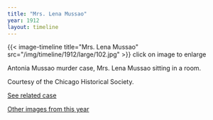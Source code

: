 ```yaml
---
title: "Mrs. Lena Mussao"
year: 1912
layout: timeline
---
```


{{< image-timeline title="Mrs. Lena Mussao" src="/img/timeline/1912/large/102.jpg" >}}
click on image to enlarge

Antonia Mussao murder case, Mrs. Lena Mussao sitting in a room. 

Courtesy of the Chicago Historical Society. 

[See related case](/database/4273/)  

[Other images from this year](/historical/timeline/1912)
